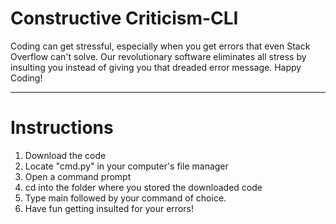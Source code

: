 # Constructive Criticism-CLI
Coding can get stressful, especially when you get errors that even Stack Overflow can't solve. Our revolutionary software eliminates all stress by insulting you instead of giving you that dreaded error message. Happy Coding!
*******************************************************************************************************************************************************************************
# Instructions
1. Download the code
2. Locate "cmd.py" in your computer's file manager
3. Open a command prompt
4. cd into the folder where you stored the downloaded code
5. Type main followed by your command of choice.
6. Have fun getting insulted for your errors!
